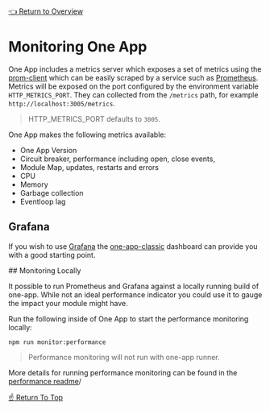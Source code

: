 <!--ONE-DOCS-HIDE start-->
[👈 Return to Overview](./README.md)
<!--ONE-DOCS-HIDE end-->

# Monitoring One App

One App includes a metrics server which exposes a set of metrics using the [prom-client](https://github.com/siimon/prom-client)
which can be easily scraped by a service such as [Prometheus](https://prometheus.io/docs/introduction/overview/).
Metrics will be exposed on the port configured by the environment variable `HTTP_METRICS_PORT`.
They can collected from the `/metrics` path, for example `http://localhost:3005/metrics`.

> HTTP_METRICS_PORT defaults to `3005`.

One App makes the following metrics available:

- One App Version
- Circuit breaker, performance including open, close events,
- Module Map, updates, restarts and errors
- CPU
- Memory
- Garbage collection
- Eventloop lag


## Grafana

If you wish to use [Grafana](https://grafana.com/grafana/) the [one-app-classic](../../__performance__/grafana/dashboards/one-app-classic.json)
dashboard can provide you with a good starting point.

## Monitoring Locally

It possible to run Prometheus and Grafana against a locally running build of one-app.
While not an ideal performance indicator you could use it to gauge the impact your module might have.

Run the following inside of One App to start the performance monitoring locally:

`npm run monitor:performance`

> Performance monitoring will not run with one-app runner.

More details for running performance monitoring can be found in the [performance readme](../../__performance__/README.md)/


[☝️ Return To Top](#adding-styles)
